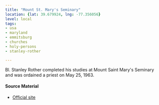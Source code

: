 ```yaml
---
title: "Mount St. Mary's Seminary"
location: {lat: 39.679924, lng: -77.356056}
level: local
tags:
- usa
- maryland
- emmitsburg
- churches
- holy-persons
- stanley-rother

---
```



Bl. Stanley Rother completed his studies at Mount Saint Mary's Seminary and was ordained a priest on May 25, 1963.

#### Source Material

* [Official site](https://seminary.msmary.edu/)





